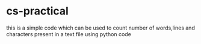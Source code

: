 # cs-practical
this is a simple code which can be used to count number of words,lines and characters present in a text file using python code
